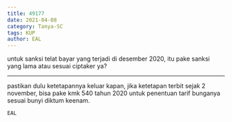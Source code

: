 ```yaml
---
title: 49177
date: 2021-04-08
category: Tanya-SC
tags: KUP
author: EAL
---
```


untuk sanksi telat bayar yang terjadi di desember 2020, itu pake sanksi yang lama atau sesuai ciptaker ya?

---

pastikan dulu ketetapannya keluar kapan, jika ketetapan terbit sejak 2 november, bisa pake kmk 540 tahun 2020 untuk penentuan tarif bunganya sesuai bunyi diktum keenam.

`EAL`
